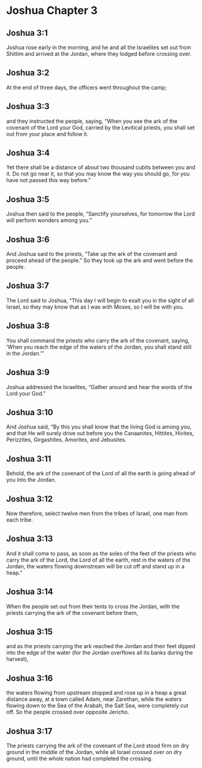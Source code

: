 # Joshua Chapter 3

## Joshua 3:1
Joshua rose early in the morning, and he and all the Israelites set out from Shittim and arrived at the Jordan, where they lodged before crossing over.

## Joshua 3:2
At the end of three days, the officers went throughout the camp;

## Joshua 3:3
and they instructed the people, saying, “When you see the ark of the covenant of the Lord your God, carried by the Levitical priests, you shall set out from your place and follow it.

## Joshua 3:4
Yet there shall be a distance of about two thousand cubits between you and it. Do not go near it, so that you may know the way you should go, for you have not passed this way before.”

## Joshua 3:5
Joshua then said to the people, “Sanctify yourselves, for tomorrow the Lord will perform wonders among you.”

## Joshua 3:6
And Joshua said to the priests, “Take up the ark of the covenant and proceed ahead of the people.” So they took up the ark and went before the people.

## Joshua 3:7
The Lord said to Joshua, “This day I will begin to exalt you in the sight of all Israel, so they may know that as I was with Moses, so I will be with you.

## Joshua 3:8
You shall command the priests who carry the ark of the covenant, saying, ‘When you reach the edge of the waters of the Jordan, you shall stand still in the Jordan.’”

## Joshua 3:9
Joshua addressed the Israelites, “Gather around and hear the words of the Lord your God.”

## Joshua 3:10
And Joshua said, “By this you shall know that the living God is among you, and that He will surely drive out before you the Canaanites, Hittites, Hivites, Perizzites, Girgashites, Amorites, and Jebusites.

## Joshua 3:11
Behold, the ark of the covenant of the Lord of all the earth is going ahead of you into the Jordan.

## Joshua 3:12
Now therefore, select twelve men from the tribes of Israel, one man from each tribe.

## Joshua 3:13
And it shall come to pass, as soon as the soles of the feet of the priests who carry the ark of the Lord, the Lord of all the earth, rest in the waters of the Jordan, the waters flowing downstream will be cut off and stand up in a heap.”

## Joshua 3:14
When the people set out from their tents to cross the Jordan, with the priests carrying the ark of the covenant before them,

## Joshua 3:15
and as the priests carrying the ark reached the Jordan and their feet dipped into the edge of the water (for the Jordan overflows all its banks during the harvest),

## Joshua 3:16
the waters flowing from upstream stopped and rose up in a heap a great distance away, at a town called Adam, near Zarethan, while the waters flowing down to the Sea of the Arabah, the Salt Sea, were completely cut off. So the people crossed over opposite Jericho.

## Joshua 3:17
The priests carrying the ark of the covenant of the Lord stood firm on dry ground in the middle of the Jordan, while all Israel crossed over on dry ground, until the whole nation had completed the crossing.
